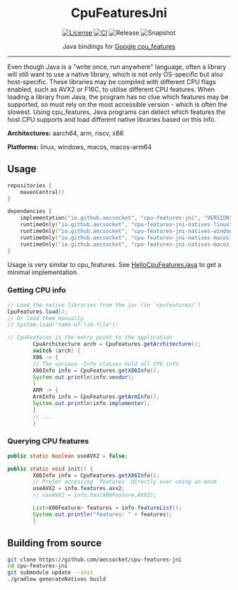 <div align="center">

# CpuFeaturesJni
[![License](https://img.shields.io/github/license/aecsocket/cpu-features-jni)](LICENSE)
[![CI](https://img.shields.io/github/actions/workflow/status/aecsocket/cpu-features-jni/build.yml)](https://github.com/aecsocket/cpu-features-jni/actions/workflows/build.yml)
![Release](https://img.shields.io/maven-central/v/io.github.aecsocket/cpu-features-jni?label=release)
![Snapshot](https://img.shields.io/nexus/s/io.github.aecsocket/cpu-features-jni?label=snapshot&server=https%3A%2F%2Fs01.oss.sonatype.org)

Java bindings for [Google cpu_features](https://github.com/google/cpu_features)

---

</div>

Even though Java is a "write once, run anywhere" language, often a library will still want to use a native library,
which is not only OS-specific but also host-specific. These libraries may be compiled with different CPU flags enabled,
such as AVX2 or F16C, to utilise different CPU features. When loading a library from Java, the program has no clue
which features may be supported, so must rely on the most accessible version - which is often the slowest. Using
cpu_features, Java programs can detect which features the host CPU supports and load different native libraries based
on this info.

**Architectures:** aarch64, arm, riscv, x86

**Platforms:** linux, windows, macos, macos-arm64

## Usage

```kotlin
repositories {
    mavenCentral()
}

dependencies {
    implementation("io.github.aecsocket", "cpu-features-jni", "VERSION")
    runtimeOnly("io.github.aecsocket", "cpu-features-jni-natives-linux", "VERSION")
    runtimeOnly("io.github.aecsocket", "cpu-features-jni-natives-windows", "VERSION")
    runtimeOnly("io.github.aecsocket", "cpu-features-jni-natives-macos", "VERSION")
    runtimeOnly("io.github.aecsocket", "cpu-features-jni-natives-macos-arm64", "VERSION")
}
```

Usage is very similar to cpu_features. See [HelloCpuFeatures.java](cpu-features-jni-test/src/test/java/cpufeatures/HelloCpuFeatures.java)
to get a minimal implementation.

### Getting CPU info

```java
// Load the native libraries from the jar (in `cpufeatures/`)
CpuFeatures.load();
// Or load them manually
// System.load("name-of-lib-file");

// CpuFeatures is the entry point to the application
        CpuArchitecture arch = CpuFeatures.getArchitecture();
        switch (arch) {
        X86 -> {
        // The various -Info classes hold all CPU info
        X86Info info = CpuFeatures.getX86Info();
        System.out.println(info.vendor);
        }
        ARM -> {
        ArmInfo info = CpuFeatures.getArmInfo();
        System.out.println(info.implementer);
        }
        // ...
        }
```

### Querying CPU features

```java
public static boolean useAVX2 = false;

public static void init() {
        X86Info info = CpuFeatures.getX86Info();
        // Prefer accessing `features` directly over using an enum
        useAVX2 = info.features.avx2;
        // useAVX2 = info.has(X86Feature.AVX2);

        List<X86Feature> features = info.featureList();
        System.out.println("features: " + features);
        }
```

## Building from source

```sh
git clone https://github.com/aecsocket/cpu-features-jni
cd cpu-features-jni
git submodule update --init
./gradlew generateNatives build
```
